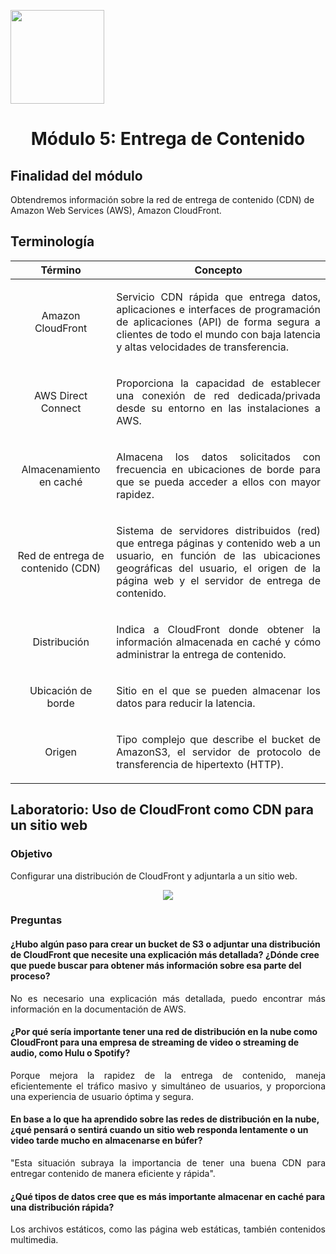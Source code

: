 <p align="left">
  <img src="https://semanadelcannabis.cayetano.edu.pe/assets/img/logo-upch.png" width="150">
  <h1 align="center">Módulo 5: Entrega de Contenido</h1>
</p>

## Finalidad del módulo
Obtendremos información sobre la red de entrega de contenido (CDN) de Amazon Web Services (AWS), Amazon CloudFront. 

## Terminología
| Término  | Concepto  |
| :------------: | :------------: |
| Amazon CloudFront  | <p align="justify">Servicio CDN rápida que entrega datos, aplicaciones e interfaces de programación de aplicaciones (API) de forma segura a clientes de todo el mundo con baja latencia y altas velocidades de transferencia.</p>  |
| AWS Direct Connect  |  <p align="justify">Proporciona la capacidad de establecer una conexión de red dedicada/privada desde su entorno en las instalaciones a AWS.</p> |
| Almacenamiento en caché  | <p align="justify">Almacena los datos solicitados con frecuencia en ubicaciones de borde para que se pueda acceder a ellos con mayor rapidez.</p>  |
| Red de entrega de contenido (CDN)  | <p align="justify">Sistema de servidores distribuidos (red) que entrega páginas y contenido web a un usuario, en función de las ubicaciones geográficas del usuario, el origen de la página web y el servidor de entrega de contenido.</p>  |
| Distribución  | <p align="justify">Indica a CloudFront donde obtener la información almacenada en caché y cómo administrar la entrega de contenido.</p>  |
| Ubicación de borde  | <p align="justify">Sitio en el que se pueden almacenar los datos para reducir la latencia.</p>  |
| Origen  | <p align="justify">Tipo complejo que describe el bucket de AmazonS3, el servidor de protocolo de transferencia de hipertexto (HTTP).</p>  |

## Laboratorio: Uso de CloudFront como CDN para un sitio web
### Objetivo
Configurar una distribución de CloudFront y adjuntarla a un sitio web.
<p align= "center">
  <img src="https://github.com/EdwinJaraOFC/CDRPersonal/assets/150296803/b09a4749-2478-4a77-b359-d392c6c76284">
</p>

### Preguntas  
#### ¿Hubo algún paso para crear un bucket de S3 o adjuntar una distribución de CloudFront que necesite una explicación más detallada? ¿Dónde cree que puede buscar para obtener más información sobre esa parte del proceso?
<p align="justify">
No es necesario una explicación más detallada, puedo encontrar más información en la documentación de AWS.</p>

#### ¿Por qué sería importante tener una red de distribución en la nube como CloudFront para una empresa de streaming de video o streaming de audio, como Hulu o Spotify?
<p align="justify">
Porque mejora la rapidez de la entrega de contenido, maneja eficientemente el tráfico masivo y simultáneo de usuarios, y proporciona una experiencia de usuario óptima y segura.</p>

#### En base a lo que ha aprendido sobre las redes de distribución en la nube, ¿qué pensará o sentirá cuando un sitio web responda lentamente o un video tarde mucho en almacenarse en búfer?
<p align="justify">
"Esta situación subraya la importancia de tener una buena CDN para entregar contenido de manera eficiente y rápida".</p>

#### ¿Qué tipos de datos cree que es más importante almacenar en caché para una distribución rápida?
<p align="justify">
Los archivos estáticos, como las página web estáticas, también contenidos multimedia.</p>
